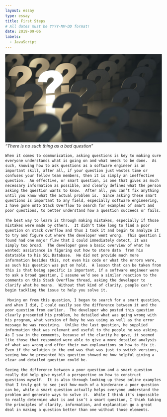 ```yaml
---
layout: essay
type: essay
title: First Steps
# All dates must be YYYY-MM-DD format!
date: 2019-09-06
labels:
  - JavaScript
---
```


<img class="ui tiny right spaced image" src="../images/question.jpg">*“There is no such thing as a bad question”* 

    When it comes to communication, asking questions is key to making sure everyone understands what is going on and what needs to be done.  As such, knowing how to ask questions as a software engineer is an important skill, after all, if your question just wastes time or confuses your fellow team members, then it is simply an ineffective question.  An effective, or smart question, is one that gives as much necessary information as possible, and clearly defines what the person asking the question wants to know.  After all, you can’t fix anything until you know what the actual problem is.  Since asking these smart questions is important to any field, especially software engineering, I have gone onto Stack Overflow to search for examples of smart and poor questions, to better understand how a question succeeds or fails.

    The best way to learn is through making mistakes, especially if those mistakes were made by others.  It didn’t take long to find a poor question on stack overflow and thus I took it and begin to analyze it to try and figure out where the developer went wrong.  This question I found had one major flaw that I could immediately detect, it was simply too broad.  The developer gave a basic overview of what he wanted: assistance in figuring out how to store data  from his datatable to his SQL Database.  He did not provide much more information besides this, not even his code or what the errors were, as such his question was put on hold.  A lesson that can be taken from this is that being specific is important, if a software engineer were to ask a broad question, I assume we’d see a similar reaction to the comments on this Stack Overflow thread, asking the developer to clarify what he means.  Without that kind of clarity, people can’t begin tackling the issue to help you solve it.
    
     Moving on from this question, I began to search for a smart question, and when I did, I could easily see the difference between it and the poor question from earlier.  The developer who posted this question clearly presented his problem, he detailed what was going wrong with his program, what version of Ruby he was using as well as the error message he was receiving.  Unlike the last question, he supplied information that was relevant and useful to the people he was asking. As I saw in the comments, because of the clarity he gave, it seemed like those that responded were able to give a more detailed analysis of what was wrong and offer their own explanations on how to fix it.  Even if the solution in the end was that was just to switch versions, seeing how he presented his question showed me how helpful giving a clear and detailed question could be.

    Seeing the difference between a poor question and a smart question really did help give myself a perspective on how to construct questions myself.  It is also through looking up these online examples that I truly got to see just how much of a hinderance a poor question can be, while a smart question actually helps everyone understand the problem and generate ways to solve it.  While I think it’s impossible to really determine what is and isn’t a smart question, I think taking the principles of clarity, information, and explanation go a great deal in making a question better than one without those elements.

